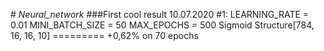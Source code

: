#<i> Neural_network</i>
###First cool result 10.07.2020 #1:
    LEARNING_RATE = 0.01
    MINI_BATCH_SIZE = 50
    MAX_EPOCHS = 500
    Sigmoid
    Structure[784, 16, 16, 10]
    =========
    +0,62% on 70 epochs